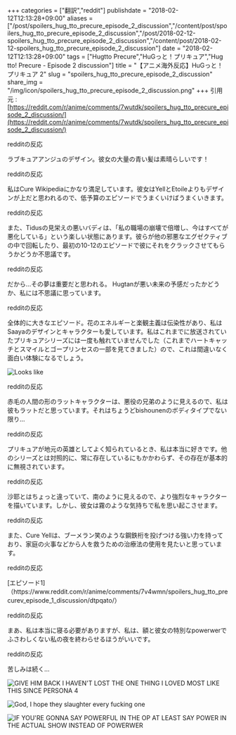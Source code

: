 +++
categories = ["翻訳","reddit"]
publishdate = "2018-02-12T12:13:28+09:00"
aliases = ["/post/spoilers_hug_tto_precure_episode_2_discussion","/content/post/spoilers_hug_tto_precure_episode_2_discussion","/post/2018-02-12-spoilers_hug_tto_precure_episode_2_discussion","/content/post/2018-02-12-spoilers_hug_tto_precure_episode_2_discussion"]
date = "2018-02-12T12:13:28+09:00"
tags = ["Hugtto Precure","HuGっと！プリキュア","Hug tto! Precure - Episode 2 discussion"]
title = "【アニメ海外反応】HuGっと！プリキュア 2"
slug = "spoilers_hug_tto_precure_episode_2_discussion"
share_img = "/img/icon/spoilers_hug_tto_precure_episode_2_discussion.png"
+++
引用元 : [https://reddit.com/r/anime/comments/7wutdk/spoilers_hug_tto_precure_episode_2_discussion/](https://reddit.com/r/anime/comments/7wutdk/spoilers_hug_tto_precure_episode_2_discussion/)

<p><span class="reddit-comment">redditの反応</span></p>ラブキュアアンジュのデザイン。彼女の大量の青い髪は素晴らしいです！

<p><span class="reddit-comment">redditの反応</span></p>私はCure Wikipediaにかなり満足しています。彼女はYellとEtoileよりもデザインが上だと思われるので、低予算のエピソードでうまくいけばうまくいきます。

<p><span class="reddit-comment">redditの反応</span></p>また、Tidusの見栄えの悪いバディは、「私の職場の崩壊で倍増し、今はすべてが悪化している」という楽しい状態にあります。彼らが他の邪悪なエグゼクティブの中で回転したり、最初の10-12のエピソードで彼にそれをクラックさせてもらうかどうか不思議です。

<p><span class="reddit-comment">redditの反応</span></p>だから...その夢は重要だと思われる。 Hugtanが悪い未来の予感だったかどうか、私には不思議に思っています。

<p><span class="reddit-comment">redditの反応</span></p>全体的に大きなエピソード。花のエネルギーと楽観主義は伝染性があり、私はSaayaのデザインとキャラクターも愛しています。私はこれまでに放送されていたプリキュアシリーズには一度も触れていませんでした（これまでハートキャッチとスマイルとゴープリンセスの一部を見てきました）ので、これは間違いなく面白い体験になるでしょう。

![Looks like](https://i.imgur.com/gbyHYS4.png)

<p><span class="reddit-comment">redditの反応</span></p>赤毛の人間の形のラットキャラクターは、悪役の兄弟のように見えるので、私は彼もラットだと思っています。それはちょうどbishounenのボディタイプでない限り...

<p><span class="reddit-comment">redditの反応</span></p>プリキュアが地元の英雄としてよく知られているとき、私は本当に好きです。他のシリーズとは対照的に、常に存在しているにもかかわらず、その存在が基本的に無視されています。

<p><span class="reddit-comment">redditの反応</span></p>沙耶とはちょっと違っていて、南のように見えるので、より強烈なキャラクターを描いています。しかし、彼女は霧のような気持ちで私を思い起こさせます。

<p><span class="reddit-comment">redditの反応</span></p>また、Cure Yellは、ブーメラン笑のような鋼鉄桁を投げつける強い力を持っており、家庭の火事などから人を救うための治療法の使用を見たいと思っています。

<p><span class="reddit-comment">redditの反応</span></p>[エピソード1]（https://www.reddit.com/r/anime/comments/7v4wmn/spoilers_hug_tto_precurev_episode_1_discussion/dtpqato/）

<p><span class="reddit-comment">redditの反応</span></p>まあ、私は本当に寝る必要がありますが、私は、額と彼女の特別なpowerwerでふさわしくない私の夜を終わらせるほうがいいです。

<p><span class="reddit-comment">redditの反応</span></p>苦しみは続く...

![GIVE HIM BACK I HAVEN'T LOST THE ONE THING I LOVED MOST LIKE THIS SINCE PERSONA 4](https://image.prntscr.com/image/hHPuPYY7SV605kYtf6fepw.png)

![God, I hope they slaughter every fucking one](https://image.prntscr.com/image/O58-sA2DQLGOC-EIJv8stQ.png)

![IF YOU'RE GONNA SAY POWERFUL IN THE OP AT LEAST SAY POWER IN THE ACTUAL SHOW INSTEAD OF POWERWER](https://image.prntscr.com/image/59vL_fqzQ0ic8le5z7tPbw.png)
